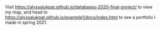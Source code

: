 Visit https://alyssalukpat.github.io/databases-2020-final-project/ to view my map, and head to https://alyssalukpat.github.io/example1/docs/index.html to see a portfolio I made in spring 2021.
